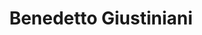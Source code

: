---
layout: personpage
title: "Benedetto Giustiniani"
tag: benedetto-giustiniani
image: '/img/benedetto-giustiniani.jpg'
---